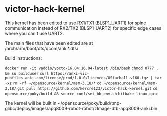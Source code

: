# victor-hack-kernel

This kernel has been edited to use RX1/TX1 (BLSP1_UART1) for spine communication instead of RX2/TX2 (BLSP1_UART2) for specific edge cases where you can't use UART2.

The main files that have been edited are at /arch/arm/boot/dts/qcom/anki*.dtsi

Build instructions:

`docker run -it vaddio/yocto-16.04:16.04-latest /bin/bash`
`chmod 0777 . && su builduser`
`curl https://anki-vic-pubfiles.anki.com/license/prod/1.0.0/licences/OStarball.v160.tgz | tar -xz`
`rm -rf ~/opensource/kernel/msm-3.18/*`
`cd ~/opensource/kernel/msm-3.18/`
`git pull https://github.com/kercre123/victor-hack-kernel.git`
`cd opensource/poky/build && source conf/set_bb_env.sh`
`bitbake linux-quic`

The kernel will be built in ~/opensource/poky/build/tmp-glibc/deploy/images/apq8009-robot-robot/zImage-dtb-apq8009-anki.bin
